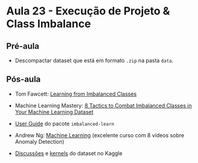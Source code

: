 # Aula 23 - Execução de Projeto & Class Imbalance


## Pré-aula

- Descompactar dataset que está em formato `.zip` na pasta `data`.

## Pós-aula

- Tom Fawcett: [Learning from Imbalanced Classes](http://www.svds.com/learning-imbalanced-classes)

- Machine Learning Mastery: [8 Tactics to Combat Imbalanced Classes in Your Machine Learning Dataset](https://machinelearningmastery.com/tactics-to-combat-imbalanced-classes-in-your-machine-learning-dataset)

- [User Guide](http://contrib.scikit-learn.org/imbalanced-learn/stable/user_guide.html) do pacote `imbalanced-learn`

- Andrew Ng: [Machine Learning](https://www.coursera.org/learn/machine-learning) (excelente curso com 8 vídeos sobre Anomaly Detection)

- [Discussões](https://www.kaggle.com/mlg-ulb/creditcardfraud/discussion) e [kernels](https://www.kaggle.com/mlg-ulb/creditcardfraud/kernels) do dataset no Kaggle
